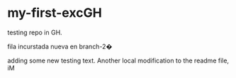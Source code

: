 # my-first-excGH
testing repo in GH.


fila incurstada nueva en branch-2�

adding some new testing text.
Another local modification to the readme file, iM